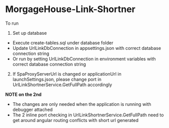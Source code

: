 # MorgageHouse-Link-Shortner

To run
1. Set up database
- Execute create-tables.sql under database folder
- Update UrlLinkDbConnection in appsettings.json with correct database connection string
- Or run by setting UrlLinkDbConnection in environment variables with correct database connection string
2. If SpaProxyServerUrl is changed or applicationUrl in launchSettings.json, please change port in UrlLinkShortnerService.GetFullPath accordingly


**NOTE on the 2nd** 
- The changes are only needed when the application is running with debugger attached
- The 2 inline port checking in UrlLinkShortnerService.GetFullPath need to get around angular routing conflicts with short url generated


